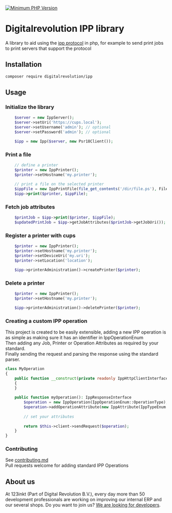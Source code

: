 [![Minimum PHP Version](https://img.shields.io/badge/php-%3E%3D%208.3-8892BF)](https://php.net/)

# Digitalrevolution IPP library

A library to aid using the [ipp protocol](https://datatracker.ietf.org/doc/html/rfc8010/) in php, for example to send print jobs to print servers that
support the protocol

## Installation

```bash
composer require digitalrevolution/ipp
```

## Usage

### Initialize the library

```php
    $server = new IppServer();
    $server->setUri('https://cups.local');
    $server->setUsername('admin'); // optional
    $server->setPassword('admin'); // optional

    $ipp = new Ipp($server, new Psr18Client());
```

### Print a file

```php
    // define a printer        
    $printer = new IppPrinter();
    $printer->setHostname('my.printer');
    
    // print a file on the selected printer
    $ippFile = new IppPrintFile(file_get_contents('/dir/file.ps'), FileTypeEnum::PS);
    $ipp->print($printer, $ippFile);
```

### Fetch job attributes

```php
    $printJob = $ipp->print($printer, $ippFile);
    $updatedPrintJob = $ipp->getJobAttributes($printJob->getJobUri());
```

### Register a printer with cups

```php
    $printer = new IppPrinter();
    $printer->setHostname('my.printer');
    $printer->setDeviceUri('my.uri');
    $printer->setLocation('location');

    $ipp->printerAdministration()->createPrinter($printer);
```

### Delete a printer

```php
    $printer = new IppPrinter();
    $printer->setHostname('my.printer');

    $ipp->printerAdministration()->deletePrinter($printer);
```

### Creating a custom IPP operation

This project is created to be easily extensible, adding a new IPP operation is as simple as making sure it has an identifier in IppOperationEnum  
Then adding any Job, Printer or Operation Attributes as required by your standard.    
Finally sending the request and parsing the response using the standard parser.

```php
class MyOperation
{
    public function __construct(private readonly IppHttpClientInterface $client)
    {
    }
    
    public function myOperation(): IppResponseInterface
        $operation = new IppOperation(IppOperationEnum::OperationType);
        $operation->addOperationAttribute(new IppAttribute(IppTypeEnum::Charset, 'attributes-charset', 'utf-8'));
        
        // set your attributes
        
        return $this->client->sendRequest($operation);
    }
}
```

### Contributing

See [contributing.md](./CONTRIBUTING.md)  
Pull requests welcome for adding standard IPP Operations

## About us

At 123inkt (Part of Digital Revolution B.V.), every day more than 50 development professionals are working on improving our internal ERP
and our several shops. Do you want to join us? [We are looking for developers](https://www.werkenbij123inkt.nl/zoek-op-afdeling/it).
